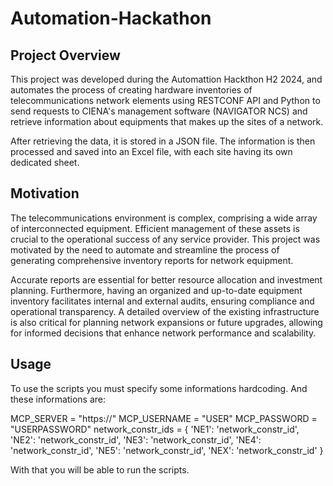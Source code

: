 # Automation-Hackathon

## Project Overview

This project was developed during the Automattion Hackthon H2 2024, and automates the process of creating hardware inventories of telecommunications network elements using RESTCONF API and Python to send requests to CIENA's management software (NAVIGATOR NCS) and retrieve information about equipments that makes up the sites of a network.

After retrieving the data, it is stored in a JSON file. The information is then processed and saved into an Excel file, with each site having its own dedicated sheet.

## Motivation

The telecommunications environment is complex, comprising a wide array of interconnected equipment. Efficient management of these assets is crucial to the operational success of any service provider. This project was motivated by the need to automate and streamline the process of generating comprehensive inventory reports for network equipment.

Accurate reports are essential for better resource allocation and investment planning. Furthermore, having an organized and up-to-date equipment inventory facilitates internal and external audits, ensuring compliance and operational transparency. A detailed overview of the existing infrastructure is also critical for planning network expansions or future upgrades, allowing for informed decisions that enhance network performance and scalability.

## Usage

To use the scripts you must specify some informations hardcoding. And these informations are:

MCP_SERVER = "https://<IP ADRESS>"
MCP_USERNAME = "USER"
MCP_PASSWORD = "USERPASSWORD"
network_constr_ids = {
    'NE1': 'network_constr_id',
    'NE2': 'network_constr_id',
    'NE3': 'network_constr_id',
    'NE4': 'network_constr_id',
    'NE5': 'network_constr_id',
    'NEX': 'network_constr_id'
}

With that you will be able to run the scripts.
